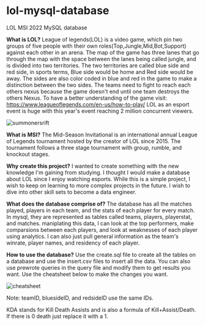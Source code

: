 # lol-mysql-database
LOL MSI 2022 MySQL database 

**What is LOL?**
League of legends(LOL) is a video game, which pin two groups of five people with their own roles(Top,Jungle,Mid,Bot,Support) against each other in an arena. The map of the game has three lanes that go through the map with the space between the lanes being called jungle, and is divided into two territories. The two territories are called blue side and red side, in sports terms, Blue side would be home and Red side would be away. The sides are also color coded in blue and red in the game to make a distinction between the two sides. The teams need to fight to reach each others nexus because the game doesn't end until one team destroys the others Nexus. To have a better understanding of the game visit: https://www.leagueoflegends.com/en-us/how-to-play/ LOL as an esport event is huge with this year's event reaching 2 million concurrent viewers. 

![summonersrift](https://github.com/gmod916/lol-mysql-database/blob/main/summonersrift.jpg)



**What is MSI?**
The Mid-Season Invitational is an international annual League of Legends tournament hosted by the creator of LOL since 2015. The tournament follows a three stage tournament with group, rumble, and knockout stages.

**Why create this project?**
I wanted to create something with the new knowledge I'm gaining from studying. I thought I would make a database about LOL since I enjoy watching esports. While this is a simple project, I wish to keep on learning to more complex projects in the future. I wish to dive into other skill sets to become a data engineer. 

**What does the database comprise of?**
The database has all the matches played, players in each team, and the stats of each player for every match. In mysql, they are represented as tables called teams, players, playerstat, and matches. maniplating this data, I can look at the top performers, make comparsions between each players, and look at weaknesses of each player using analytics. I can also just pull general information as the team's winrate, player names, and residency of each player. 

**How to use the database?**
Use the create.sql file to create all the tables on a database and use the insert.csv files to insert all the data. You can also use prewrote queries in the query file and modify them to get results you want. Use the cheatsheet below to make the changes you want.  

![cheatsheet](https://github.com/gmod916/lol-mysql-database/blob/main/cheatsheet.png)

Note: teamID, bluesideID, and redsideID use the same IDs.

KDA stands for Kill Death Assists and is also a formula of Kill+Assist/Death. If there is 0 death just replace it with a 1.
